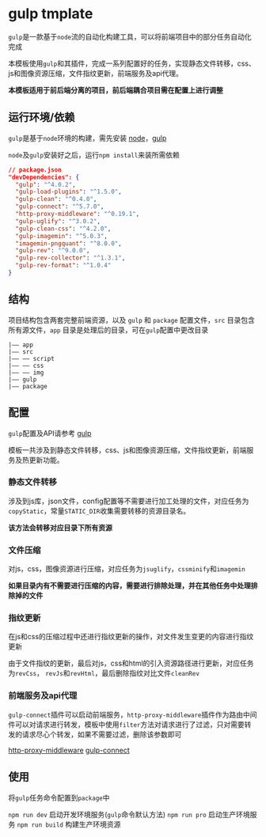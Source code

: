 # gulp tmplate

`gulp`是一款基于`node`流的自动化构建工具，可以将前端项目中的部分任务自动化完成

本模板使用`gulp`和其插件，完成一系列配置好的任务，实现静态文件转移，css、js和图像资源压缩，文件指纹更新，前端服务及api代理。

**本模板适用于前后端分离的项目，前后端耦合项目需在配置上进行调整**

## 运行环境/依赖

`gulp`是基于`node`环境的构建，需先安装 [node](http://nodejs.cn/)，[gulp](https://gulpjs.com/)

`node`及`gulp`安装好之后，运行`npm install`来装所需依赖

```JSON
// package.json
"devDependencies": {
  "gulp": "^4.0.2",
  "gulp-load-plugins": "^1.5.0",
  "gulp-clean": "^0.4.0",
  "gulp-connect": "^5.7.0",
  "http-proxy-middleware": "^0.19.1",
  "gulp-uglify": "^3.0.2",
  "gulp-clean-css": "^4.2.0",
  "gulp-imagemin": "^5.0.3",
  "imagemin-pngquant": "^8.0.0",
  "gulp-rev": "^9.0.0",
  "gulp-rev-collector": "^1.3.1",
  "gulp-rev-format": "^1.0.4"
}
```

## 结构

项目结构包含两套完整前端资源，以及 `gulp` 和 `package` 配置文件，`src` 目录包含所有源文件，`app` 目录是处理后的目录，可在`gulp`配置中更改目录

```
|—— app
|—— src
|—— —— script
|—— —— css
|—— —— img
|—— gulp
|—— package

```

## 配置
`gulp`配置及API请参考 [gulp](https://gulpjs.com/)

模板一共涉及到静态文件转移，css、js和图像资源压缩，文件指纹更新，前端服务及热更新功能。

### 静态文件转移
涉及到js库，json文件，config配置等不需要进行加工处理的文件，对应任务为`copyStatic`，常量`STATIC_DIR`收集需要转移的资源目录名。

**该方法会转移对应目录下所有资源**

### 文件压缩

对js，css，图像资源进行压缩，对应任务为`jsuglify`，`cssminify`和`imagemin`

**如果目录内有不需要进行压缩的内容，需要进行排除处理，并在其他任务中处理排除掉的文件**

### 指纹更新
在js和css的压缩过程中还进行指纹更新的操作，对文件发生变更的内容进行指纹更新

由于文件指纹的更新，最后对js，css和html的引入资源路径进行更新，对应任务为`revCss`，
`revJs`和`revHtml`，最后删除指纹对比文件`cleanRev`

### 前端服务及api代理
`gulp-connect`插件可以启动前端服务，`http-proxy-middleware`插件作为路由中间件可以对请求进行转发，模板中使用`filter`方法对请求进行了过滤，只对需要转发的请求尽心个转发，如果不需要过滤，删除该参数即可

[http-proxy-middleware](https://github.com/chimurai/http-proxy-middleware)
[gulp-connect](https://www.npmjs.com/package/gulp-connect)

## 使用
将`gulp`任务命令配置到`package`中

`npm run dev` 启动开发环境服务(`gulp`命令默认方法)
`npm run pro` 启动生产环境服务
`npm run build` 构建生产环境资源

